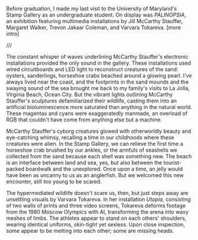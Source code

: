 Before graduation, I made my last visit to the University of Maryland's Stamp Gallery as an undergraduate student. On display was *PALINOPSIA*, an exhibition featuring multimedia installations by Jill McCarthy Stauffer, Margaret Walker, Trevon Jakaar Coleman, and Varvara Tokareva. [more intro]

///

The constant whisper of waves underlining McCarthy Stauffer's electronic installations provided the only sound in the gallery. These installations used wired circuitboards and LED light to reconstruct creatures of the sand: oysters, sanderlings, horseshoe crabs beached around a glowing pearl. I've always lived near the coast, and the footprints in the sand mounds and the swaying sound of the sea brought me back to my family's visits to La Jolla, Virginia Beach, Ocean City. But the vibrant lights outlining McCarthy Stauffer's sculptures defamiliarized their wildlife, casting them into an artificial bioluminescence more saturated than anything in the natural world. These magentas and cyans were exaggeratedly manmade, an overload of RGB that couldn't have come from anything else but a machine. 

McCarthy Stauffer's cyborg creatures glowed with otherworldly beauty and eye-catching whimsy, recalling a time in our childhoods where these creatures were alien. In the Stamp Gallery, we can relieve the first time a horseshoe crab brushed by our ankles, or the armfuls of seashells we collected from the sand because each shell was something new. The beach is an interface between land and sea, yes, but also between the tourist-packed boardwalk and the unexplored. Once upon a time, an jelly would have been as uncanny to us as an anglerfish. But we welcomed this new encounter, still too young to be scared.

The hypermediated wildlife doesn't scare us, then, but just steps away are unsettling visuals by Varvara Tokareva. In her installation *Utopia*, consisting of two walls of prints and three video screens, Tokareva deforms footage from the 1980 Moscow Olympics with AI, transforming the arena into waxy meshes of limbs. The athletes appear to stand on each others' shoulders, wearing identical uniforms, skin-tight yet sexless. Upon close inspection, some appear to be melting into each other; some are missing heads. 